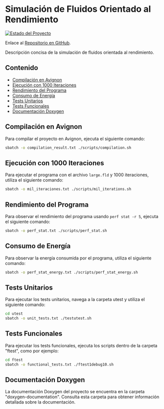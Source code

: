 # Simulación de Fluidos Orientado al Rendimiento

[![Estado del Proyecto](https://img.shields.io/badge/estado-finalizado-red.svg)](https://github.com/bale2manos/ac_p1/tree/final_version)

Enlace al [Repositorio en GitHub](https://github.com/bale2manos/ac_p1/tree/final_version).

Descripción concisa de la simulación de fluidos orientada al rendimiento.

## Contenido

- [Compilación en Avignon](#compilación-en-avignon)
- [Ejecución con 1000 Iteraciones](#ejecución-con-1000-iteraciones)
- [Rendimiento del Programa](#rendimiento-del-programa)
- [Consumo de Energía](#consumo-de-energía)
- [Tests Unitarios](#tests-unitarios)
- [Tests Funcionales](#tests-funcionales)
- [Documentación Doxygen](#documentación-doxygen)

## Compilación en Avignon

Para compilar el proyecto en Avignon, ejecuta el siguiente comando:

```bash
sbatch -o compilation_result.txt ./scripts/compilation.sh
```

## Ejecución con 1000 Iteraciones

Para ejecutar el programa con el archivo `large.fld` y 1000 iteraciones, utiliza el siguiente comando:

```bash
sbatch -o mil_iteraciones.txt ./scripts/mil_iterations.sh
```

## Rendimiento del Programa

Para observar el rendimiento del programa usando `perf stat -r 5`, ejecuta el siguiente comando:

```bash
sbatch -o perf_stat.txt ./scripts/perf_stat.sh
```
## Consumo de Energía

Para observar la energía consumida por el programa, utiliza el siguiente comando:

```bash
sbatch -o perf_stat_energy.txt ./scripts/perf_stat_energy.sh
```

## Tests Unitarios
Para ejecutar los tests unitarios, navega a la carpeta utest y utiliza el siguiente comando:

```bash
cd utest
sbatch -o unit_tests.txt ./testutest.sh
```

## Tests Funcionales
Para ejecutar los tests funcionales, ejecuta los scripts dentro de la carpeta "ftest", como por ejemplo:

```bash
cd ftest
sbatch -o functional_tests.txt ./ftest1debug10.sh
```

## Documentación Doxygen
La documentación Doxygen del proyecto se encuentra en la carpeta "doxygen-documentation". Consulta esta carpeta para obtener información detallada sobre la documentación.
